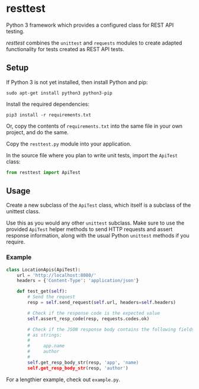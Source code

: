 # resttest

Python 3 framework which provides a configured class for REST API testing.

_resttest_ combines the `unittest` and `requests` modules to create adapted functionality for tests created as REST API tests.

## Setup

If Python 3 is not yet installed, then install Python and pip:
```shell
sudo apt-get install python3 python3-pip
```

Install the required dependencies:
```shell
pip3 install -r requirements.txt
```

Or, copy the contents of `requirements.txt` into the same file in your own project, and do the same.

Copy the `resttest.py` module into your application.

In the source file where you plan to write unit tests, import the `ApiTest` class:
```python
from resttest import ApiTest
```

## Usage

Create a new subclass of the `ApiTest` class, which itself is a subclass of the unittest class.

Use this as you would any other `unittest` subclass. Make sure to use the provided `ApiTest` helper methods to send HTTP requests and assert response information, along with the usual Python `unittest` methods if you require.

### Example

```python
class LocationApis(ApiTest):
    url = 'http://localhost:8080/'
    headers = {'Content-Type': 'application/json'}

    def test_get(self):
        # Send the request
        resp = self.send_request(self.url, headers=self.headers)

        # Check if the response code is the expected value
        self.assert_resp_code(resp, requests.codes.ok)

        # Check if the JSON response body contains the following fields
        # as strings:
        #
        #     app.name
        #     author
        #
        self.get_resp_body_str(resp, 'app', 'name)
        self.get_resp_body_str(resp, 'author')
```

For a lengthier example, check out `example.py`.